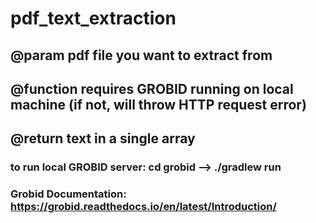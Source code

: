 # pdf_text_extraction
## @param pdf file you want to extract from
## @function requires GROBID running on local machine (if not, will throw HTTP request error)
## @return text in a single array
### to run local GROBID server: cd grobid --> ./gradlew run
### Grobid Documentation: https://grobid.readthedocs.io/en/latest/Introduction/
